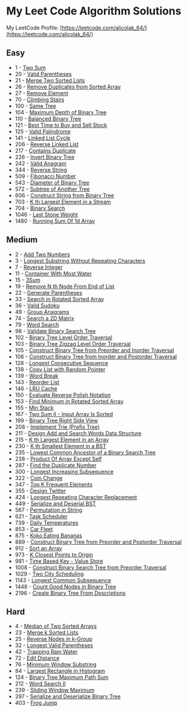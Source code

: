 # My Leet Code Algorithm Solutions

My LeetCode Profile: [https://leetcode.com/alicolak_64/](https://leetcode.com/alicolak_64/)

 ## Easy

* 1 - [ Two Sum ](/Easy/1-TwoSum/)
* 20 - [ Valid Parentheses ](/Easy/20-ValidParentheses/)
* 21 - [ Merge Two Sorted Lists ](/Easy/21-MergeTwoSortedLists/)
* 26 - [ Remove Duplicates from Sorted Array ](/Easy/26-RemoveDuplicatesfromSortedArray/)
* 27 - [ Remove Element ](/Easy/27-RemoveElement/)
* 70 - [ Climbing Stairs ](/Easy/70-ClimbingStairs/)
* 100 - [ Same Tree ](/Easy/100-SameTree/)
* 104 - [ Maximum Depth of Binary Tree ](/Easy/104-MaximumDepthofBinaryTree/)
* 110 - [ Balanced Binary Tree ](/Easy/110-BalancedBinaryTree/)
* 121 - [ Best Time to Buy and Sell Stock ](/Easy/121-BestTimetoBuyandSellStock/)
* 125 - [ Valid Palindrome ](/Easy/125-ValidPalindrome/)
* 141 - [ Linked List Cycle ](/Easy/141-LinkedListCycle/)
* 206 - [ Reverse Linked List ](/Easy/206-ReverseLinkedList/)
* 217 - [ Contains Duplicate ](/Easy/217-ContainsDuplicate/)
* 226 - [ Invert Binary Tree ](/Easy/226-InvertBinaryTree/)
* 242 - [ Valid Anagram ](/Easy/242-ValidAnagram/)
* 344 - [ Reverse String ](/Easy/344-ReverseString/)
* 509 - [ Fibonacci Number ](/Easy/509-FibonacciNumber/)
* 543 - [ Diameter of Binary Tree ](/Easy/543-DiameterofBinaryTree/)
* 572 - [ Subtree of Another Tree ](/Easy/572-SubtreeofAnotherTree/)
* 606 - [ Construct String from Binary Tree ](/Easy/606-ConstructStringfromBinaryTree/)
* 703 - [ K th Largest Element in a Stream ](/Easy/703-KthLargestElementinaStream/)
* 704 - [ Binary Search ](/Easy/704-BinarySearch/)
* 1046 - [ Last Stone Weight ](/Easy/1046-LastStoneWeight/)
* 1480 - [ Running Sum Of 1d Array ](/Easy/1480-RunningSumof1dArray/)

 ## Medium

* 2 - [ Add Two Numbers ](/Medium/2-AddTwoNumbers/)
* 3 - [ Longest Substring Without Repeating Characters ](/Medium/3-LongestSubstringWithoutRepeatingCharacters/)
* 7 - [ Reverse Integer ](/Medium/7-ReverseInteger/)
* 11 - [ Container With Most Water ](/Medium/11-ContainerWithMostWater/)
* 15 - [ 3Sum ](/Medium/15-3Sum/)
* 19 - [ Remove N th Node From End of List](/Medium/19-RemoveNthNodeFromEndofList/)
* 22 - [ Generate Parentheses ](/Medium/22-GenerateParentheses/)
* 33 - [ Search in Rotated Sorted Array ](/Medium/33-SearchinRotatedSortedArray/)
* 36 - [ Valid Sudoku ](/Medium/36-ValidSudoku/)
* 49 - [ Group Anagrams ](/Medium/49-GroupAnagrams/)
* 74 - [ Search a 2D Matrix ](/Medium/74-Searcha2DMatrix/)
* 79 - [ Word Search ](/Medium/79-WordSearch/)
* 98 - [ Validate Binary Search Tree ](/Medium/98-ValidateBinarySearchTree/)
* 102 - [ Binary Tree Level Order Traversal ](/Medium/102-BinaryTreeLevelOrderTraversal/)
* 103 - [ Binary Tree Zigzag Level Order Traversal ](/Medium/103-BinaryTreeZigzagLevelOrderTraversal/)
* 105 - [ Construct Binary Tree from Preorder and Inorder Traversal ](/Medium/105-ConstructBinaryTreefromPreorderandInorderTraversal/)
* 106 - [ Construct Binary Tree from Inorder and Postorder Traversal ](/Medium/106-ConstructBinaryTreefromInorderandPostorderTraversal/)
* 128 - [ Longest Consecutive Sequence ](/Medium/128-LongestConsecutiveSequence/)
* 138 - [ Copy List with Random Pointer ](/Medium/138-CopyListwithRandomPointer/)
* 139 - [ Word Break ](/Medium/139-WordBreak/)
* 143 - [ Reorder List](/Medium/143-ReorderList/)
* 146 - [ LRU Cache ](/Medium/146-LRUCache/)
* 150 - [ Evaluate Reverse Polish Notation ](/Medium/150-EvaluateReversePolishNotation/)
* 153 - [ Find Minimum in Rotated Sorted Array ](/Medium/153-FindMinimuminRotatedSortedArray/)
* 155 - [ Min Stack ](/Medium/155-MinStack/)
* 167 - [ Two Sum II - Input Array Is Sorted ](/Medium/167-TwoSumII_InputArrayIsSorted/)
* 199 - [ Binary Tree Right Side View ](/Medium/199-BinaryTreeRightSideView/)
* 208 - [ Implement Trie (Prefix Tree) ](/Medium/208-ImplementTrie(PrefixTree)/)
* 211 - [ Design Add and Search Words Data Structure ](/Medium/211-DesignAddandSearchWordsDataStructure/)
* 215 - [ K th Largest Element in an Array ](/Medium/215-KthLargestElementinanArray/)
* 230 - [ K th Smallest Element in a BST ](/Medium/230-KthSmallestElementinaBST/)
* 235 - [ Lowest Common Ancestor of a Binary Search Tree ](/Medium/235-LowestCommonAncestorofaBinarySearchTree/)
* 238 - [ Product Of Array Except Self ](/Medium/238-ProductOfArrayExceptSelf/)
* 287 - [ Find the Duplicate Number ](/Medium/287-FindtheDuplicateNumber/)
* 300 - [ Longest Increasing Subsequence ](/Medium/300-LongestIncreasingSubsequence/)
* 322 - [ Coin Change ](/Medium/322-CoinChange/)
* 347 - [ Top K Frequent Elements ](/Medium/347-TopKFrequentElements/)
* 355 - [ Design Twitter ](/Medium/355-DesignTwitter/)
* 424 - [ Longest Repeating Character Replacement ](/Medium/424-LongestRepeatingCharacterReplacement/)
* 449 - [ Serialize and Deserial BST ](/Medium/449-SerializeandDeserializeBST/)
* 567 - [ Permutation in String ](/Medium/567-PermutationinString/)
* 621 - [ Task Scheduler ](/Medium/621-TaskScheduler/)
* 739 - [ Daily Temperatures ](/Medium/739-DailyTemperatures/)
* 853 - [ Car Fleet ](/Medium/853-CarFleet/)
* 875 - [ Koko Eating Bananas ](/Medium/875-KokoEatingBananas/)
* 889 - [ Construct Binary Tree from Preorder and Postorder Traversal ](/Medium/889-ConstructBinaryTreefromPreorderandPostorderTraversal/)
* 912 - [ Sort an Array ](/Medium/912-SortanArray/)
* 973 - [ K Closest Points to Origin ](/Medium/973-KClosestPointstoOrigin/)
* 981 - [ Time Based Key - Value Store ](/Medium/981-TimeBased-KeyValueStore/)
* 1008 - [ Construct Binary Search Tree from Preorder Traversal ](/Medium/1008-ConstructBinarySearchTreefromPreorderTraversal/)
* 1029 - [ Two City Scheduling ](/Medium/1029-TwoCityScheduling/)
* 1143 - [ Longest Common Subsequence ](/Medium/1143-LongestCommonSubsequence/)
* 1448 - [ Count Good Nodes in Binary Tree ](/Medium/1448-CountGoodNodesinBinaryTree/)
* 2196 - [ Create Binary Tree From Descriptions ](/Medium/2196-CreateBinaryTreeFromDescription/)

 ## Hard

* 4 - [ Median of Two Sorted Arrays ](/Hard/4-MedianofTwoSortedArrays/)
* 23 - [ Merge k Sorted Lists ](/Hard/23-MergekSortedLists/)
* 25 - [ Reverse Nodes in k-Group ](/Hard/25-ReverseNodesink-Group/)
* 32 - [ Longest Valid Parentheses ](/Hard/32-LongestValidParentheses/)
* 42 - [ Trapping Rain Water ](/Hard/42-TrappingRainWater/)
* 72 - [ Edit Distance ](/Hard/72-EditDistance/)
* 76 - [ Minimum Window Substring ](/Hard/76-MinimumWindowSubstring/)
* 84 - [ Largest Rectangle in Histogram ](/Hard/84-LargestRectangleinHistogram/)
* 124 - [ Binary Tree Maximum Path Sum ](/Hard/124-BinaryTreeMaximumPathSum/)
* 212 - [ Word Search II ](/Hard/212-WordSearchII/)
* 239 - [ Sliding Window Maximum ](/Hard/239-SlidingWindowMaximum/)
* 297 - [ Serialize and Deserialize Binary Tree ](/Hard/297-SerializeandDeserializeBinaryTree/)
* 403 - [ Frog Jump ](/Hard/403-FrogJump/)